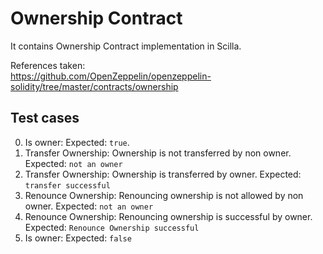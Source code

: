# Ownership Contract
It contains Ownership Contract implementation in Scilla.

References taken:<br>
https://github.com/OpenZeppelin/openzeppelin-solidity/tree/master/contracts/ownership


## Test cases

0. Is owner: Expected: `true`.
1. Transfer Ownership: Ownership is not transferred by non owner. Expected: `not an owner`
2. Transfer Ownership: Ownership is transferred by owner. Expected: `transfer successful` 
3. Renounce Ownership: Renouncing ownership is not allowed by non owner. Expected: `not an owner`
4. Renounce Ownership: Renouncing ownership is successful by owner. Expected: `Renounce Ownership successful` 
5. Is owner: Expected: `false` 

